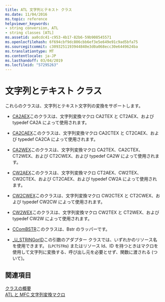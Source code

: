 ```yaml
---
title: ATL 文字列とテキスト クラス
ms.date: 11/04/2016
ms.topic: reference
helpviewer_keywords:
- string conversion, ATL
- string classes [ATL]
ms.assetid: aa0cdc41-c953-4b17-82b6-59b908545571
ms.openlocfilehash: 6f694cbf9dc806cbb6ef3e5e649e91c9ad5bfa75
ms.sourcegitcommit: c3093251193944840e3d0a068ecc30e6449624ba
ms.translationtype: MT
ms.contentlocale: ja-JP
ms.lasthandoff: 03/04/2019
ms.locfileid: "57295263"
---
```

# <a name="string-and-text-classes"></a>文字列とテキスト クラス

これらのクラスは、文字列とテキスト文字列の変換をサポートします。

- [CA2AEX](../atl/reference/ca2aex-class.md)このクラスは、文字列変換マクロ CA2TEX と CT2AEX、および typedef CA2A によって使用されます。

- [CA2CAEX](../atl/reference/ca2caex-class.md)このクラスは、文字列変換マクロ CA2CTEX と CT2CAEX、および typedef CA2CA によって使用されます。

- [CA2WEX](../atl/reference/ca2wex-class.md)このクラスは、文字列変換マクロ CA2TEX、CA2CTEX、CT2WEX、および CT2CWEX、および typedef CA2W によって使用されます。

- [CW2AEX](../atl/reference/cw2aex-class.md)このクラスは、文字列変換マクロ CT2AEX、CW2TEX、CW2CTEX、および CT2CAEX、および typedef CW2A によって使用されます。

- [CW2CWEX](../atl/reference/cw2cwex-class.md)このクラスは、文字列変換マクロ CW2CTEX と CT2CWEX、および typedef CW2CW によって使用されます。

- [CW2WEX](../atl/reference/cw2wex-class.md)このクラスは、文字列変換マクロ CW2TEX と CT2WEX、および typedef CW2W によって使用されます。

- [CComBSTR](../atl/reference/ccombstr-class.md)このクラスは、Bstr のラッパーです。

- [_U_STRINGorID](../atl/reference/u-stringorid-class.md)この引数のアダプター クラスでは、いずれかのリソース名を使用できます。 (`LPCTSTR`s) またはリソース Id、ID を持つときはマクロを使用して文字列に変換する、呼び出し元を必要とせず、関数に渡される (ついて)。

## <a name="see-also"></a>関連項目

[クラスの概要](../atl/atl-class-overview.md)<br/>
[ATL と MFC 文字列変換マクロ](reference/string-conversion-macros.md)
